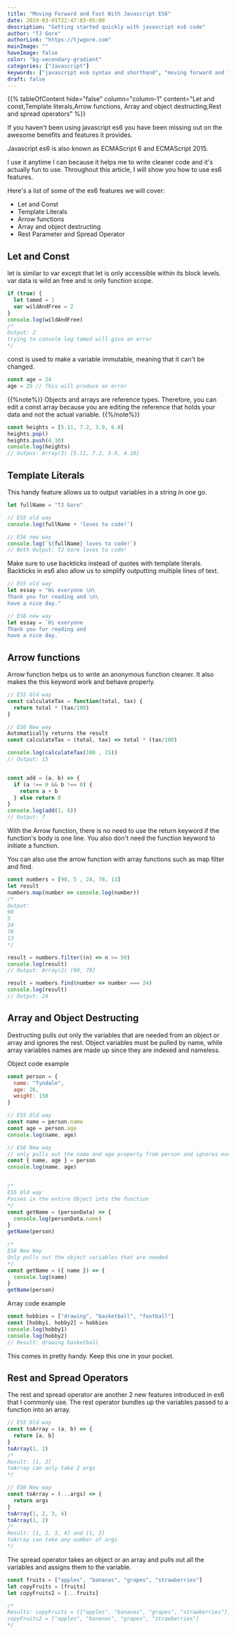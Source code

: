```yaml
---
title: "Moving Forward and Fast With Javascript ES6"
date: 2019-03-01T22:47:03-05:00
description: "Getting started quickly with javascript es6 code"
author: "TJ Gore"
authorLink: "https://tjwgore.com"
mainImage: ""
haveImage: false
color: "bg-secondary-gradient"
categories: ["Javascript"]
keywords: ["javascript es6 syntax and shorthand", "moving forward and fast with javascript es6"]
draft: false
---
```


{{% tableOfContent hide="false" column="column-1" content="Let and const,Template literals,Arrow functions, Array and object destructing,Rest and spread operators" %}}

If you haven't been using javascript es6 you have been missing out on the awesome benefits and features it provides.

Javascript es6 is also known as ECMAScript 6 and ECMAScript 2015. 

I use it anytime I can because it helps me to write cleaner code and it's actually fun to use. Throughout this article, I will show you how to use es6 features.

Here's a list of some of the es6 features we will cover:

- Let and Const
- Template Literals
- Arrow functions 
- Array and object destructing
- Rest Parameter and Spread Operator

## Let and Const

let is similar to var except that let is only accessible within its block levels. var data is wild an free and is only function scope.

```js
if (true) {
  let tamed = 1
  var wildAndFree = 2
}
console.log(wildAndFree)
/*
Output: 2
trying to console log tamed will give an error
*/
```
const is used to make a variable immutable, meaning that it can't be changed.

```js
const age = 24
age = 25 // This will produce an error
```

{{%note%}}
Objects and arrays are reference types.
Therefore, you can edit a const array because you are editing the reference that holds your data and not the actual variable.
{{%/note%}}

```js
const heights = [5.11, 7.2, 3.9, 6.0]
heights.pop()
heights.push(4.10)
console.log(heights)
// Outpus: Array(3) [5.11, 7.2, 3.9, 4.10]
```

## Template Literals

This handy feature allows us to output variables in a string in one go.

```js
let fullName = "TJ Gore"

// ES5 old way
console.log(fullName + 'loves to code!')

// ES6 new way
console.log(`${fullName} loves to code!`)
// Both Output: TJ Gore loves to code!
```

Make sure to use backticks instead of quotes with template literals.
Backticks in es6 also allow us to simplify outputting multiple lines of text.

```js
// ES5 old way
let essay = "Hi everyone \n\
Thank you for reading and \n\
have a nice day."

// ES6 new way
let essay = `Hi everyone
Thank you for reading and
have a nice day.`
``` 

## Arrow functions

Arrow function helps us to write an anonymous function cleaner. It also makes the this keyword work and behave properly.

```js
// ES5 Old way
const calculateTax = function(total, tax) {
  return total * (tax/100)
}

// ES6 New way
Automatically returns the result
const calculateTax = (total, tax) => total * (tax/100)

console.log(calculateTax(100 , 15))
// Output: 15


const add = (a, b) => { 
  if (a !== 0 && b !== 0) {
    return a + b
  } else return 0 
}
console.log(add(1, 6))
// Output: 7
```  
With the Arrow function, there is no need to use the return keyword if the function's body is one line.
You also don't need the function keyword to initiate a function.

You can also use the arrow function with array functions such as map filter and find.

```js
const numbers = [90, 5 , 24, 78, 13]
let result
numbers.map(number => console.log(number))
/*
Output:
90
5
24
78
13
*/ 

result = numbers.filter((n) => n >= 50)
console.log(result)
// Output: Array(2) [90, 78]

result = numbers.find(number => number === 24)
console.log(result)
// Output: 24

```


## Array and Object Destructing

Destructing pulls out only the variables that are needed from an object or array and ignores the rest. Object variables must be pulled by name, while array variables names are made up since they are indexed and nameless.

Object code example
```js
const person = {
  name: "Tyndale",
  age: 26,
  weight: 150
}

// ES5 Old way
const name = person.name
const age = person.age
console.log(name, age)

// ES6 New way
// only pulls out the name and age property from person and ignores everything else
const { name, age } = person 
console.log(name, age)


/* 
ES5 Old way
Passes in the entire Object into the function
*/
const getName = (personData) => {
  console.log(personData.name)
}
getName(person)

/* 
ES6 New Way
Only pulls out the object variables that are needed 
*/
const getName = ({ name }) => {
  console.log(name)
}
getName(person)

```

Array code example
```js
const hobbies = ["drawing", "basketball", "football"]
const [hobby1, hobby2] = hobbies
console.log(hobby1)
console.log(hobby2)
// Result: drawing basketball
```

This comes in pretty handy. Keep this one in your pocket.

## Rest and Spread Operators

The rest and spread operator are another 2 new features introduced in es6 that I commonly use. 
The rest operator bundles up the variables passed to a function into an array.

```js
// ES5 Old way
const toArray = (a, b) => {
  return [a, b]
}
toArray(1, 2)
/*
Result: [1, 2]
toArray can only take 2 args
*/

// ES6 New way
const toArray = (...args) => {
  return args
}
toArray(1, 2, 3, 4)
toArray(1, 2)
/*
Result: [1, 2, 3, 4] and [1, 2]
toArray can take any number of args
*/
```

The spread operator takes an object or an array and pulls out all the variables and assigns them to the variable.

```js
const fruits = ["apples", "bananas", "grapes", "strawberries"]
let copyFruits = [fruits]
let copyFruits2 = [...fruits]

/*
Results: copyFruits = [["apples", "bananas", "grapes", "strawberries"]]
copyFruits2 = ["apples", "bananas", "grapes", "strawberries"]
*/
```
